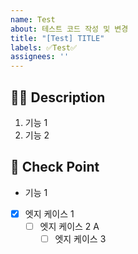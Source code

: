 ```yaml
---
name: Test
about: 테스트 코드 작성 및 변경
title: "[Test] TITLE"
labels: ✅Test✅
assignees: ''
---
```


## 🤷‍♂️ Description
<!-- 테스트 하고자 하는 기능에 대해 작성해 주세요. -->

1. 기능 1
2. 기능 2

## 📝 Check Point
<!-- 기능별 세부 엣지케이스를 체크 리스트로 작성해주세요. -->

-  기능 1
  - [X] 엣지 케이스 1
    - [ ] 엣지 케이스 2
      A
      - [ ] 엣지 케이스 3
